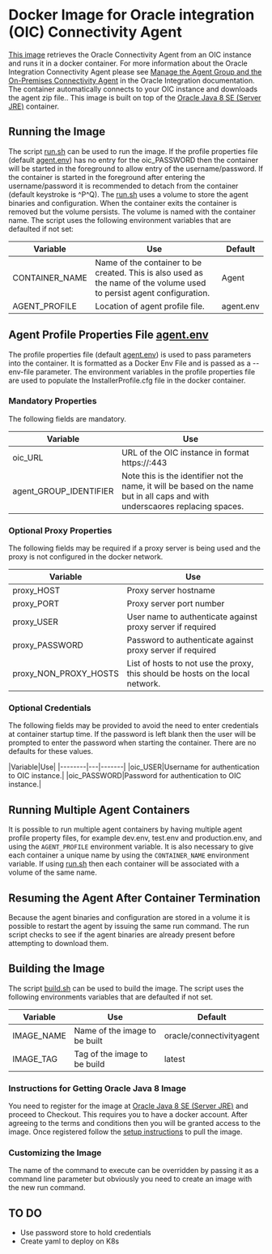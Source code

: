 # Docker Image for Oracle integration (OIC) Connectivity Agent
[This image][DockerHub] retrieves the Oracle Connectivity Agent from an OIC instance and runs it in a docker container.
For more information about the Oracle Integration Connectivity Agent please see [Manage the Agent Group and the On-Premises Connectivity Agent][] in the Oracle Integration documentation.
The container automatically connects to your OIC instance and downloads the agent zip file..
This image is built on top of the [Oracle Java 8 SE (Server JRE)] container. 

## Running the Image
The script [run.sh][] can be used to run the image.
If the profile properties file (default [agent.env][]) has no entry for the oic_PASSWORD then the container will be started in the foreground to allow entry of the username/password.
If the container is started in the foreground after entering the username/password it is recommended to detach from the container (default keystroke is ^P^Q). 
The [run.sh][] uses a volume to store the agent binaries and configuration.
When the container exits the container is removed but the volume persists. 
The volume is named with the container name.
The script uses the following environment variables that are defaulted if not set:

|Variable|Use|Default|
|--------|---|-------|
|CONTAINER_NAME|Name of the container to be created.  This is also used as the name of the volume used to persist agent configuration.|Agent|
|AGENT_PROFILE|Location of agent profile file.|agent.env|

## Agent Profile Properties File [agent.env][]
The profile properties file (default [agent.env][]) is used to pass parameters into the container.
It is formatted as a Docker Env File and is passed as a --env-file parameter.
The environment variables in the profile properties file are used to populate the InstallerProfile.cfg file in the docker container.

### Mandatory Properties
The following fields are mandatory.

|Variable|Use|
|--------|---|
|oic_URL|URL of the OIC instance in format https://<hostname>:443|
|agent_GROUP_IDENTIFIER|Note this is the identifier not the name, it will be based on the name but in all caps and with underscaores replacing spaces.|

### Optional Proxy Properties
The following fields may be required if a proxy server is being used and the proxy is not configured in the docker network.

|Variable|Use|
|--------|---|
|proxy_HOST|Proxy server hostname|
|proxy_PORT|Proxy server port number|
|proxy_USER|User name to authenticate against proxy server if required|
|proxy_PASSWORD|Password to authenticate against proxy server if required|
|proxy_NON_PROXY_HOSTS|List of hosts to not use the proxy, this should be hosts on the local network.|

### Optional Credentials
The following fields may be provided to avoid the need to enter credentials at container startup time.
If the password is left blank then the user will be prompted to enter the password when starting the container.
There are no defaults for these values.

|Variable|Use|
|--------|---|-------|
|oic_USER|Username for authentication to OIC instance.|
|oic_PASSWORD|Password for authentication to OIC instance.|

## Running Multiple Agent Containers
It is possible to run multiple agent containers by having multiple agent profile property files, for example dev.env, test.env and production.env, and using the `AGENT_PROFILE` environment variable.
It is also necessary to give each container a unique name by using the `CONTAINER_NAME` environment variable.
If using [run.sh][] then each container will be associated with a volume of the same name.

## Resuming the Agent After Container Termination
Because the agent binaries and configuration are stored in a volume it is possible to restart the agent by issuing the same run command.
The run script checks to see if the agent binaries are already present before attempting to download them.

## Building the Image
The script [build.sh][] can be used to build the image.
The script uses the following environments variables that are defaulted if not set.

|Variable|Use|Default|
|--------|---|-------|
|IMAGE_NAME|Name of the image to be built|oracle/connectivityagent|
|IMAGE_TAG|Tag of the image to be build|latest|

### Instructions for Getting Oracle Java 8 Image
You need to register for the image at [Oracle Java 8 SE (Server JRE)] and proceed to Checkout.
This requires you to have a docker account.
After agreeing to the terms and conditions then you will be granted access to the image.
Once registered follow the [setup instructions][JDK Container Setup Instructions] to pull the image.

### Customizing the Image
The name of the command to execute can be overridden by passing it as a command line parameter but obviously you need to create an image with the new run command.

## TO DO
* Use password store to hold credentials
* Create yaml to deploy on K8s

[Manage the Agent Group and the On-Premises Connectivity Agent]: https://docs.oracle.com/en/cloud/paas/integration-cloud/integrations-user/managing-agent-groups-and-connectivity-agent.html
[Download and Install the Agent]: https://docs.oracle.com/en/cloud/paas/integration-cloud/integrations-user/agent-download-and-installation.html#GUID-932D53E0-69F1-42E2-8F9C-B2CB3B69A5B4
[Oracle Java 8 SE (Server JRE)]: https://store.docker.com/images/oracle-serverjre-8
[JDK Container Setup Instructions]: https://store.docker.com/images/oracle-serverjre-8/plans/ba2a7fa2-3b4e-4ba3-871c-f5ffe925a0e7?tab=instructions
[build.sh]: https://github.com/AntonyJR/Oracle-Connectivity-Agent/build.sh
[run.sh]: https://github.com/AntonyJR/Oracle-Connectivity-Agent/run.sh
[agent.env]: https://github.com/AntonyJR/Oracle-Connectivity-Agent/agent.env
[DockerHub]: https://hub.docker.com/r/antonyjreynolds/connectivityagent
